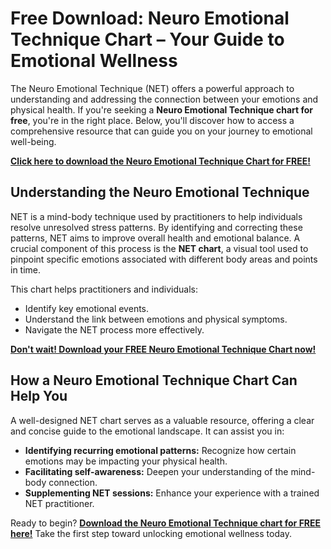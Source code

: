 # Free Download: Neuro Emotional Technique Chart – Your Guide to Emotional Wellness

The Neuro Emotional Technique (NET) offers a powerful approach to understanding and addressing the connection between your emotions and physical health. If you're seeking a **Neuro Emotional Technique chart for free**, you're in the right place. Below, you'll discover how to access a comprehensive resource that can guide you on your journey to emotional well-being.

[**Click here to download the Neuro Emotional Technique Chart for FREE!**](https://udemywork.com/neuro-emotional-technique-chart)

## Understanding the Neuro Emotional Technique

NET is a mind-body technique used by practitioners to help individuals resolve unresolved stress patterns. By identifying and correcting these patterns, NET aims to improve overall health and emotional balance. A crucial component of this process is the **NET chart**, a visual tool used to pinpoint specific emotions associated with different body areas and points in time.

This chart helps practitioners and individuals:

*   Identify key emotional events.
*   Understand the link between emotions and physical symptoms.
*   Navigate the NET process more effectively.

[**Don't wait! Download your FREE Neuro Emotional Technique Chart now!**](https://udemywork.com/neuro-emotional-technique-chart)

## How a Neuro Emotional Technique Chart Can Help You

A well-designed NET chart serves as a valuable resource, offering a clear and concise guide to the emotional landscape. It can assist you in:

*   **Identifying recurring emotional patterns:** Recognize how certain emotions may be impacting your physical health.
*   **Facilitating self-awareness:** Deepen your understanding of the mind-body connection.
*   **Supplementing NET sessions:** Enhance your experience with a trained NET practitioner.

Ready to begin? **[Download the Neuro Emotional Technique chart for FREE here!](https://udemywork.com/neuro-emotional-technique-chart)** Take the first step toward unlocking emotional wellness today.
